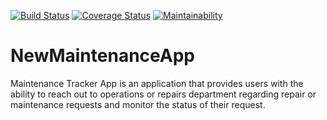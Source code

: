 [![Build Status](https://travis-ci.org/uchemukolo/NewMaintenanceApp.svg?branch=develop)](https://travis-ci.org/uchemukolo/NewMaintenanceApp)
[![Coverage Status](https://coveralls.io/repos/github/uchemukolo/NewMaintenanceApp/badge.svg?branch=develop)](https://coveralls.io/github/uchemukolo/NewMaintenanceApp?branch=develop)
[![Maintainability](https://api.codeclimate.com/v1/badges/7cc52d467b036cf0f847/maintainability)](https://codeclimate.com/github/uchemukolo/NewMaintenanceApp/maintainability)

# NewMaintenanceApp
Maintenance Tracker App is an application that provides users with the ability to reach out to operations or repairs department regarding repair or maintenance requests and monitor the status of their request.
